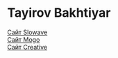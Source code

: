 # Tayirov Bakhtiyar

[Сайт Slowave](https://bakhtiyart.github.io/slowave)  
[Сайт Mogo](https://bakhtiyart.github.io/mogo "сайт на чистом css")  
[Cайт Creative](https://bakhtiyart.github.io/creative "bootstrap grid")  

